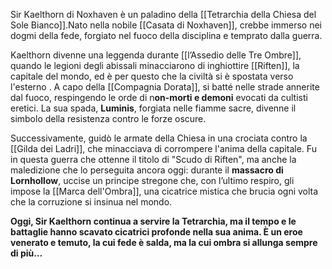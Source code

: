 Sir Kaelthorn di Noxhaven è un paladino della [[Tetrarchia della Chiesa del Sole Bianco]].Nato nella nobile [[Casata di Noxhaven]], crebbe immerso nei dogmi della fede, forgiato nel fuoco della disciplina e temprato dalla guerra.

Kaelthorn divenne una leggenda durante [[l’Assedio delle Tre Ombre]], quando le legioni degli abissali minacciarono di inghiottire [[Riften]], la capitale del mondo, ed è per questo che la civiltà si è spostata verso l'esterno . A capo della [[Compagnia Dorata]], si batté nelle strade annerite dal fuoco, respingendo le orde di n**on-morti e demoni** evocati da cultisti eretici. La sua spada, **Luminis**, forgiata nelle fiamme sacre, divenne il simbolo della resistenza contro le forze oscure.

Successivamente, guidò le armate della Chiesa in una crociata contro la [[Gilda dei Ladri]], che minacciava di corrompere l'anima della capitale. Fu in questa guerra che ottenne il titolo di "Scudo di Riften", ma anche la maledizione che lo perseguita ancora oggi: durante il **massacro di Lornhollow**, uccise un principe stregone che, con l’ultimo respiro, gli impose la [[Marca dell'Ombra]], una cicatrice mistica che brucia ogni volta che la corruzione si insinua nel mondo.

**Oggi, Sir Kaelthorn continua a servire la Tetrarchia, ma il tempo e le battaglie hanno scavato cicatrici profonde nella sua anima. È un eroe venerato e temuto, la cui fede è salda, ma la cui ombra si allunga sempre di più…**